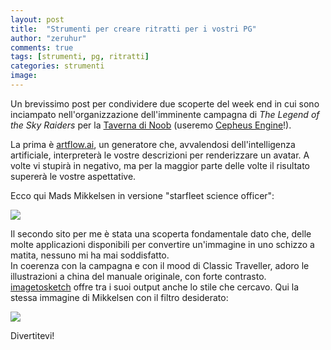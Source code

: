 ```yaml
---
layout: post
title:  "Strumenti per creare ritratti per i vostri PG"
author: "zeruhur"
comments: true
tags: [strumenti, pg, ritratti]
categories: strumenti
image:
---
```

Un brevissimo post per condividere due scoperte del week end in cui sono inciampato nell'organizzazione dell'imminente campagna di _The Legend of the Sky Raiders_ per la [Taverna di Noob](https://www.twitch.tv/latavernadinoob) (useremo [Cepheus Engine](https://cepheusengine.it/)!).

La prima è [artflow.ai](https://artflow.ai/), un generatore che, avvalendosi dell'intelligenza artificiale, interpreterà le vostre descrizioni per renderizzare un avatar. A volte vi stupirà in negativo, ma per la maggior parte delle volte il risultato supererà le vostre aspettative.

Ecco qui Mads Mikkelsen in versione "starfleet science officer": 

![](https://i.imgur.com/wGcfcOA.jpg)

Il secondo sito per me è stata una scoperta fondamentale dato che, delle molte applicazioni disponibili per convertire un'immagine in uno schizzo a matita, nessuno mi ha mai soddisfatto.  
In coerenza con la campagna e con il mood di Classic Traveller, adoro le illustrazioni a china del manuale originale, con forte contrasto. [imagetosketch](https://imagetosketch.com/) offre tra i suoi output anche lo stile che cercavo. Qui la stessa immagine di Mikkelsen con il filtro desiderato:

![](https://i.imgur.com/mkcrTrv.jpg)

Divertitevi!